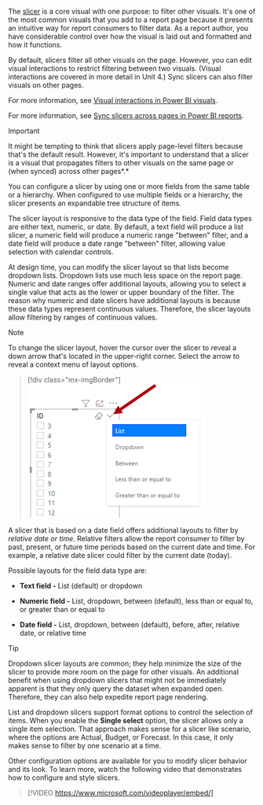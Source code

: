 The [slicer](/power-bi/visuals/power-bi-visualization-slicers/?azure-portal=true) is a core visual with one purpose: to filter other visuals. It's one of the most common visuals that you add to a report page because it presents an intuitive way for report consumers to filter data. As a report author, you have considerable control over how the visual is laid out and formatted and how it functions.

By default, slicers filter all other visuals on the page. However, you can edit visual interactions to restrict filtering between two visuals. (Visual interactions are covered in more detail in Unit 4.) Sync slicers can also filter visuals on other pages.

For more information, see [Visual interactions in Power BI visuals](/power-bi/developer/visuals/visuals-interactions/?azure-portal=true).

For more information, see [Sync slicers across pages in Power BI reports](/power-bi/developer/visuals/enable-sync-slicers/?azure-portal=true).

> [!IMPORTANT]
> It might be tempting to think that slicers apply page-level filters because that's the default result. However, it's important to understand that a slicer is a visual that propagates filters to other visuals on the same page or (when synced) across other pages*.*

You can configure a slicer by using one or more fields from the same table or a hierarchy. When configured to use multiple fields or a hierarchy, the slicer presents an expandable tree structure of items.

The slicer layout is responsive to the data type of the field. Field data types are either text, numeric, or date. By default, a text field will produce a list slicer, a numeric field will produce a numeric range "between" filter, and a date field will produce a date range "between" filter, allowing value selection with calendar controls.

At design time, you can modify the slicer layout so that lists become dropdown lists. Dropdown lists use much less space on the report page. Numeric and date ranges offer additional layouts, allowing you to select a single value that acts as the lower or upper boundary of the filter. The reason why numeric and date slicers have additional layouts is because these data types represent continuous values. Therefore, the slicer layouts allow filtering by ranges of continuous values.

> [!NOTE]
> To change the slicer layout, hover the cursor over the slicer to reveal a down arrow that's located in the upper-right corner. Select the arrow to reveal a context menu of layout options.

> [!div class="mx-imgBorder"]
> [![Screenshot of a slicer with the down-arrow icon selected and a context menu.](../media/slicer-layout.png)](../media/slicer-layout.png#lightbox)

A slicer that is based on a date field offers additional layouts to filter by *relative date or time*. Relative filters allow the report consumer to filter by past, present, or future time periods based on the current date and time. For example, a relative date slicer could filter by the current date (today).

Possible layouts for the field data type are:

-   **Text field -** List (default) or dropdown

-   **Numeric field -** List, dropdown, between (default), less than or equal to, or greater than or equal to

-   **Date field -** List, dropdown, between (default), before, after, relative date, or relative time

> [!TIP]
> Dropdown slicer layouts are common; they help minimize the size of the slicer to provide more room on the page for other visuals. An additional benefit when using dropdown slicers that might not be immediately apparent is that they only query the dataset when expanded open. Therefore, they can also help expedite report page rendering.

List and dropdown slicers support format options to control the selection of items. When you enable the **Single select** option, the slicer allows only a single item selection. That approach makes sense for a slicer like scenario, where the options are Actual, Budget, or Forecast. In this case, it only makes sense to filter by one scenario at a time.

Other configuration options are available for you to modify slicer behavior and its look. To learn more, watch the following video that demonstrates how to configure and style slicers.

> [!VIDEO https://www.microsoft.com/videoplayer/embed/]
